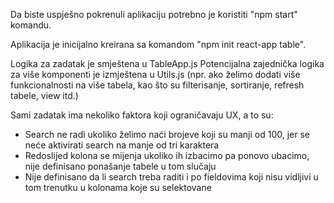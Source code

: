 Da biste uspješno pokrenuli aplikaciju potrebno je koristiti "npm start" komandu. 

Aplikacija je inicijalno kreirana sa komandom "npm init react-app table".

Logika za zadatak je smještena u TableApp.js
Potencijalna zajednička logika za više komponenti je izmještena u Utils.js (npr. ako želimo dodati više funkcionalnosti na više tabela, kao što su filterisanje, sortiranje, refresh tabele, view itd.)

Sami zadatak ima nekoliko faktora koji ograničavaju UX, a to su:

- Search ne radi ukoliko želimo naći brojeve koji su manji od 100, jer se neće aktivirati search na manje od tri karaktera
- Redoslijed kolona se mijenja ukoliko ih izbacimo pa ponovo ubacimo, nije definisano ponašanje tabele u tom slučaju
- Nije definisano da li search treba raditi i po fieldovima koji nisu vidljivi u tom trenutku u kolonama koje su selektovane





